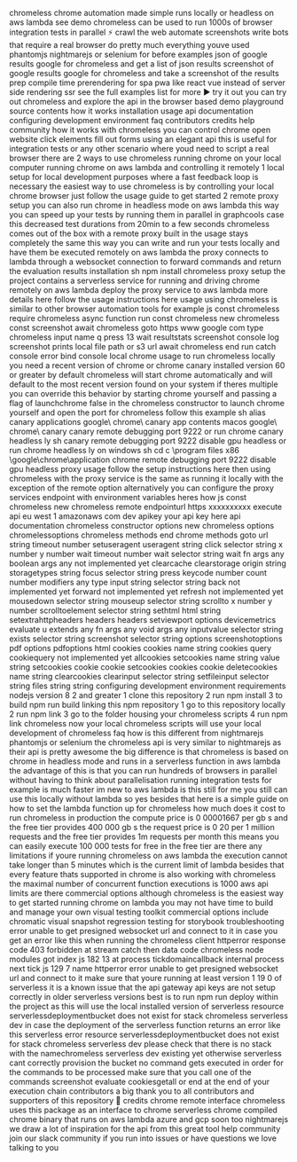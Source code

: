 chromeless chrome automation made simple runs locally or headless on aws lambda see demo chromeless can be used to run 1000s of browser integration tests in parallel ⚡️ crawl the web automate screenshots write bots that require a real browser do pretty much everything youve used phantomjs nightmarejs or selenium for before examples json of google results google for chromeless and get a list of json results screenshot of google results google for chromeless and take a screenshot of the results prep compile time prerendering for spa pwa like react vue instead of server side rendering ssr see the full examples list for more ▶️ try it out you can try out chromeless and explore the api in the browser based demo playground source contents how it works installation usage api documentation configuring development environment faq contributors credits help community how it works with chromeless you can control chrome open website click elements fill out forms using an elegant api this is useful for integration tests or any other scenario where youd need to script a real browser there are 2 ways to use chromeless running chrome on your local computer running chrome on aws lambda and controlling it remotely 1 local setup for local development purposes where a fast feedback loop is necessary the easiest way to use chromeless is by controlling your local chrome browser just follow the usage guide to get started 2 remote proxy setup you can also run chrome in headless mode on aws lambda this way you can speed up your tests by running them in parallel in graphcools case this decreased test durations from 20min to a few seconds chromeless comes out of the box with a remote proxy built in the usage stays completely the same this way you can write and run your tests locally and have them be executed remotely on aws lambda the proxy connects to lambda through a websocket connection to forward commands and return the evaluation results installation sh npm install chromeless proxy setup the project contains a serverless service for running and driving chrome remotely on aws lambda deploy the proxy service to aws lambda more details here follow the usage instructions here usage using chromeless is similar to other browser automation tools for example js const chromeless require chromeless async function run const chromeless new chromeless const screenshot await chromeless goto https www google com type chromeless input name q press 13 wait resultstats screenshot console log screenshot prints local file path or s3 url await chromeless end run catch console error bind console local chrome usage to run chromeless locally you need a recent version of chrome or chrome canary installed version 60 or greater by default chromeless will start chrome automatically and will default to the most recent version found on your system if theres multiple you can override this behavior by starting chrome yourself and passing a flag of launchchrome false in the chromeless constructor to launch chrome yourself and open the port for chromeless follow this example sh alias canary applications google\ chrome\ canary app contents macos google\ chrome\ canary canary remote debugging port 9222 or run chrome canary headless ly sh canary remote debugging port 9222 disable gpu headless or run chrome headless ly on windows sh cd c \program files x86 \google\chrome\application chrome remote debugging port 9222 disable gpu headless proxy usage follow the setup instructions here then using chromeless with the proxy service is the same as running it locally with the exception of the remote option alternatively you can configure the proxy services endpoint with environment variables heres how js const chromeless new chromeless remote endpointurl https xxxxxxxxxx execute api eu west 1 amazonaws com dev apikey your api key here api documentation chromeless constructor options new chromeless options chromelessoptions chromeless methods end chrome methods goto url string timeout number setuseragent useragent string click selector string x number y number wait timeout number wait selector string wait fn args any boolean args any not implemented yet clearcache clearstorage origin string storagetypes string focus selector string press keycode number count number modifiers any type input string selector string back not implemented yet forward not implemented yet refresh not implemented yet mousedown selector string mouseup selector string scrollto x number y number scrolltoelement selector string sethtml html string setextrahttpheaders headers headers setviewport options devicemetrics evaluate u extends any fn args any void args any inputvalue selector string exists selector string screenshot selector string options screenshotoptions pdf options pdfoptions html cookies cookies name string cookies query cookiequery not implemented yet allcookies setcookies name string value string setcookies cookie cookie setcookies cookies cookie deletecookies name string clearcookies clearinput selector string setfileinput selector string files string string configuring development environment requirements nodejs version 8 2 and greater 1 clone this repository 2 run npm install 3 to build npm run build linking this npm repository 1 go to this repository locally 2 run npm link 3 go to the folder housing your chromeless scripts 4 run npm link chromeless now your local chromeless scripts will use your local development of chromeless faq how is this different from nightmarejs phantomjs or selenium the chromeless api is very similar to nightmarejs as their api is pretty awesome the big difference is that chromeless is based on chrome in headless mode and runs in a serverless function in aws lambda the advantage of this is that you can run hundreds of browsers in parallel without having to think about parallelisation running integration tests for example is much faster im new to aws lambda is this still for me you still can use this locally without lambda so yes besides that here is a simple guide on how to set the lambda function up for chromeless how much does it cost to run chromeless in production the compute price is 0 00001667 per gb s and the free tier provides 400 000 gb s the request price is 0 20 per 1 million requests and the free tier provides 1m requests per month this means you can easily execute 100 000 tests for free in the free tier are there any limitations if youre running chromeless on aws lambda the execution cannot take longer than 5 minutes which is the current limit of lambda besides that every feature thats supported in chrome is also working with chromeless the maximal number of concurrent function executions is 1000 aws api limits are there commercial options although chromeless is the easiest way to get started running chrome on lambda you may not have time to build and manage your own visual testing toolkit commercial options include chromatic visual snapshot regression testing for storybook troubleshooting error unable to get presigned websocket url and connect to it in case you get an error like this when running the chromeless client httperror response code 403 forbidden at stream catch then data code chromeless node modules got index js 182 13 at process tickdomaincallback internal process next tick js 129 7 name httperror error unable to get presigned websocket url and connect to it make sure that youre running at least version 1 19 0 of serverless it is a known issue that the api gateway api keys are not setup correctly in older serverless versions best is to run npm run deploy within the project as this will use the local installed version of serverless resource serverlessdeploymentbucket does not exist for stack chromeless serverless dev in case the deployment of the serverless function returns an error like this serverless error resource serverlessdeploymentbucket does not exist for stack chromeless serverless dev please check that there is no stack with the namechromeless serverless dev existing yet otherwise serverless cant correctly provision the bucket no command gets executed in order for the commands to be processed make sure that you call one of the commands screenshot evaluate cookiesgetall or end at the end of your execution chain contributors a big thank you to all contributors and supporters of this repository 💚 credits chrome remote interface chromeless uses this package as an interface to chrome serverless chrome compiled chrome binary that runs on aws lambda azure and gcp soon too nightmarejs we draw a lot of inspiration for the api from this great tool help community join our slack community if you run into issues or have questions we love talking to you